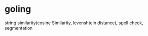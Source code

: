 goling
======

string similarity(cosine Similarity, levenshtein distance), spell check, segmentation
